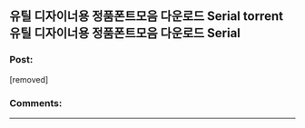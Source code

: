 ## 유틸 디자이너용 정품폰트모음 다운로드 Serial torrent 유틸 디자이너용 정품폰트모음 다운로드 Serial

### Post:

[removed]

### Comments:

---

